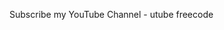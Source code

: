 Subscribe my YouTube Channel - utube freecode

<!---
utube-freecode/utube-freecode is a ✨ special ✨ repository because its `README.md` (this file) appears on your GitHub profile.
You can click the Preview link to take a look at your changes.
--->
